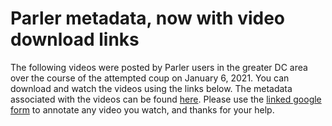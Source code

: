 # Parler metadata, now with video download links

The following videos were posted by Parler users in the greater DC area over the course of the attempted coup on January 6, 2021. You can download and watch the videos using the links below. The metadata associated with the videos can be found [here](annotations2.csv). Please use the [linked google form](https://docs.google.com/forms/d/e/1FAIpQLSfrxlGRjSUDvGISzlcWcvnDJzz0bZgCZRACkIFvVzwJ1hpDlA/viewform?usp=sf_link) to annotate any video you watch, and thanks for your help. 



